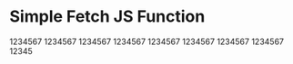 # Simple Fetch JS Function 



1234567
1234567
1234567
1234567
1234567
1234567
1234567
1234567
12345
